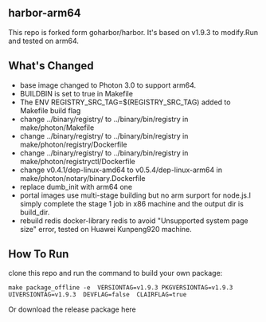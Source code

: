 ## harbor-arm64
This repo is forked form goharbor/harbor. It's based on v1.9.3 to modify.Run and tested on arm64.

## What's Changed
* base image changed to Photon 3.0 to support arm64.
* BUILDBIN is set to true in Makefile
* The ENV REGISTRY_SRC_TAG=$(REGISTRY_SRC_TAG) added to Makefile build flag
* change ../binary/registry/ to ../binary/bin/registry in make/photon/Makefile
* change ../binary/registry/ to ../binary/bin/registry in make/photon/registry/Dockerfile
* change ../binary/registry/ to ../binary/bin/registry in make/photon/registryctl/Dockerfile
* change v0.4.1/dep-linux-amd64 to v0.5.4/dep-linux-arm64 in make/photon/notary/binary.Dockerfile
* replace dumb_init with arm64 one
* portal images use multi-stage building but no arm surport for node.js.I simply complete the stage 1 job in x86 machine and the output dir is build_dir.
* rebuild redis docker-library redis to avoid "Unsupported system page size" error, tested on Huawei Kunpeng920 machine.

## How To Run 
clone this repo and run the command to build your own package:

`make package_offline -e  VERSIONTAG=v1.9.3 PKGVERSIONTAG=v1.9.3 UIVERSIONTAG=v1.9.3  DEVFLAG=false  CLAIRFLAG=true`

Or download the release package here


